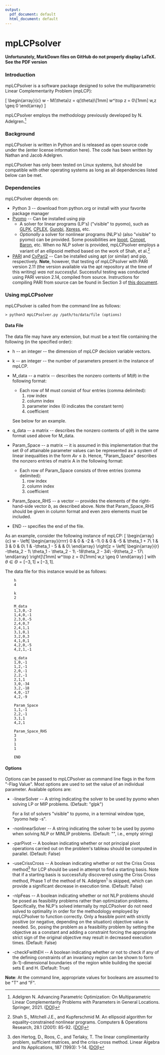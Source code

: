 ```yaml
---
output:
  pdf_document: default
  html_document: default
---
```

# mpLCPsolver

**Unfortunately, MarkDown files on GitHub do not properly display LaTeX. See the PDF version**

### Introduction

mpLCPsolver is a software package designed to solve the multiparametric Linear Complementarity Problem (mpLCP):

\[
\begin{array}{c}
w - M(\theta)z = q(\theta)\\[1mm]
w^\top z = 0\\[1mm]
w,z \geq 0
\end{array}
\]

mpLCPsolver employs the methodology previously developed by N. Adelgren.[^fn1]



### Background

mpLCPsolver is written in Python and is released as open source code under the (enter license information here).
The code has been written by Nathan and Jacob Adelgren.

mpLCPsolver has only been tested on Linux systems, but should be compatible with other operating systems as long as all dependencies listed below can be met.

### Dependencies

mpLCPsolver depends on:

- Python 3 -- download from python.org or install with your favorite package manager
- [Pyomo](http://www.pyomo.org/) -- Can be installed using pip
  - A solver for linear programs (LP's) ("visible" to pyomo), such as [GLPK](https://www.gnu.org/software/glpk/), [CPLEX](https://www.ibm.com/analytics/cplex-optimizer), [Gurobi](https://www.gurobi.com/), [Xpress](https://www.fico.com/en/products/fico-xpress-optimization), etc.
  - *Optionally* a solver for nonlinear programs (NLP's) (also "visible" to pyomo) can be provided. Some possibilities are [Ipopt](https://coin-or.github.io/Ipopt/), [Conopt](http://www.conopt.com/), [Baron](https://minlp.com/baron-solver), etc. When no NLP solver is provided, mpLCPsolver employs a variant of an ellipsoid method based on the work of Shah, et al.[^fn2]
- [PARI](https://pari.math.u-bordeaux.fr/) and [CyPari2](https://cypari2.readthedocs.io/en/latest/) -- Can be installed using apt (or similar) and pip, respectively. **Note**, however, that testing of mpLCPsolver with PARI version 2.11 (the version available via the apt repository at the time of this writing) *was not successful*. Successful testing was conducted using PARI version 2.14, compiled from source. Instructions for compiling PARI from source can be found in Section 3 of [this document](https://pari.math.u-bordeaux.fr/PDF/PARIwithWindows.pdf).

### Using mpLCPsolver

mpLCPsolver is called from the command line as follows:

    > python3 mpLCPsolver.py /path/to/data/file (options)
  
#### Data File

The data file may have any extension, but must be a text file containing the following (in the specified order):

- h -- an integer -- the dimension of mpLCP decision variable vectors.
- k -- an integer -- the number of parameters present in the instance of mpLCP.
- M_data -- a matrix   -- describes the nonzero contents of $M(\theta)$ in the following format:
  - Each row of M must consist of four entries (comma delimited): 
    1. row index
    2. column index
    3. parameter index (0 indicates the constant term)
    4. coefficient
    
  See below for an example.
- q_data -- a matrix   -- describes the nonzero contents of $q(\theta)$ in the same format used above for M_data.
- Param_Space -- a matrix   -- it is assumed in this implementation that the set $\Theta$ of attainable parameter values can be represented as a system of linear inequalities in the form $Av \leq b$. Hence, "Param_Space" describes the nonzero entries of matrix A in the following format:
  - Each row of Param_Space consists of three entries (comma delimited):
    1. row index
    2. column index
    3. coefficient
- Param_Space_RHS -- a vector   -- provides the elements of the right-hand-side vector $b$, as described above. Note that Param_Space_RHS should be given in column format and even zero elements must be included.
- END -- specifies the end of the file.
                       
As an example, consider the following instance of mpLCP:
\[
\begin{array}{c}
w - \left[
  \begin{array}{rrrr}
  0 & 0             & -2  & -1\\
  0 & 0             & -5  & \theta_1 + 7\\
  1 & 3             & 0   & 0\\
  1 & -\theta_1 - 5 &     & 0\\
  \end{array}
\right]z = \left[
  \begin{array}{r}
  -\theta_2 - 1\\
  \theta_1 - \theta_2 - 1\\
  -18\theta_2 - 34\\
  -9\theta_2 - 17\\
  \end{array}
\right]\\[1mm]
w^\top z = 0\\[1mm]
w,z \geq 0
\end{array}
\]
with $\theta \in \Theta = [-3, 1] \times [-3, 1]$.

The data file for this instance would be as follows:
        
        h 
        4
        
        k
        2
        
        M_data
        1,3,0,-2
        1,4,0,-1
        2,3,0,-5
        2,4,0,7
        2,4,1,1
        3,1,0,1
        3,2,0,3
        4,1,0,1
        4,2,0,-5
        4,2,1,-1
        
        q_data
        1,0,-1
        1,2,-1
        2,0,-1
        2,2,-1
        2,1,1
        3,0,-34
        3,2,-18
        4,0,-17
        4,2,-9
        
        Param_Space
        1,1,-1
        2,2,-1
        3,1,1
        4,2,1
        
        Param_Space_RHS 
        3
        3
        1
        1
        
        END  
  
#### Options

Options can be passed to mpLCPsolver as command line flags in the form "-Flag Value". Most options are used to set the value of an individual parameter. Available options are:

- -linearSolver -- A string indicating the solver to be used by pyomo when solving LP or MIP problems. (Default: "glpk") 
  
  For a list of solvers "visible" to pyomo, in a terminal window type, "pyomo help -s".
- -nonlinearSolver -- A string indicating the solver to be used by pyomo when solving NLP or MINLIP problems. (Default: "", i.e., empty string)
- -parPivot -- A boolean indicating whether or not principal pivot operations carried out on the problem's tableau should be computed in parallel. (Default: False)
- -useCrissCross -- A boolean indicating whether or not the Criss Cross method[^fn3] for LCP should be used in attempt to find a starting basis. Note that if a starting basis is successfully discovered using the Criss Cross method, Phase 1 of the method of N. Adelgren$^1$ is skipped, which can provide a significant decrease in execution time. (Default: False)
- -nlpFeas -- A boolean indicating whether or not NLP problems should be posed as feasibility problems rather than optimization problems. Specifically, the NLP's solved internally by mpLCPsolver do not need solved to optimality in order for the methodology employed by mpLCPsolver to function correctly. Only a feasible point with strictly positive (or negative, depending on the situation) objective value is needed. So, posing the problem as a feasibility problem by setting the objective as a constant and adding a constraint forcing the appropriate strict sign of the original objective may result in decreased execution times. (Default: False)
- -checkFwithEH -- A boolean indicating whether or not to check if any of the defining constraints of an invariancy region can be shown to form (k-1)-dimensional  boundaries of the region while building the special sets E and H. (Default: True)

**Note**: At the command line, appropriate values for booleans are assumed to be "T" and "F".


[^fn1]: Adelgren N. Advancing Parametric Optimization: On Multiparametric Linear Complementarity Problems with Parameters in General Locations. Springer, 2021. ([DOI](https://doi.org/10.1007/978-3-030-61821-6))
[^fn2]: Shah S., Mitchell J.E., and Kupferschmid M. An ellipsoid algorithm for equality-constrained nonlinear programs. Computers \& Operations Research, 28.1 (2001): 85-92. ([DOI](https://doi.org/10.1016/S0305-0548(99)00096-9))
[^fn3]: den Hertog, D., Roos, C., and Terlaky, T. The linear complimentarity problem, sufficient matrices, and the criss-cross method. Linear Algebra and Its Applications, 187 (1993): 1-14. ([DOI](https://doi.org/10.1016/0024-3795(93)90124-7))
